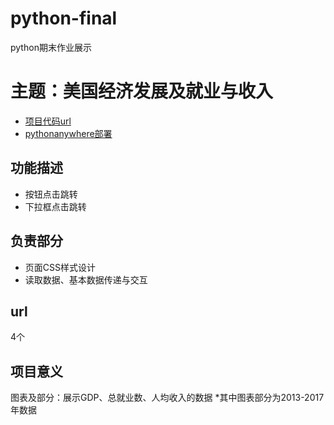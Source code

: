 # python-final
python期末作业展示
# 主题：美国经济发展及就业与收入
* [项目代码url](https://github.com/HuangQianNewmedia/python-final/tree/master/python%E6%9C%9F%E6%9C%AB)
* [pythonanywhere部署](http://hccswm.pythonanywhere.com/)
## 功能描述
* 按钮点击跳转
* 下拉框点击跳转
## 负责部分
* 页面CSS样式设计
* 读取数据、基本数据传递与交互
## url
4个
## 项目意义
图表及部分：展示GDP、总就业数、人均收入的数据
*其中图表部分为2013-2017年数据
